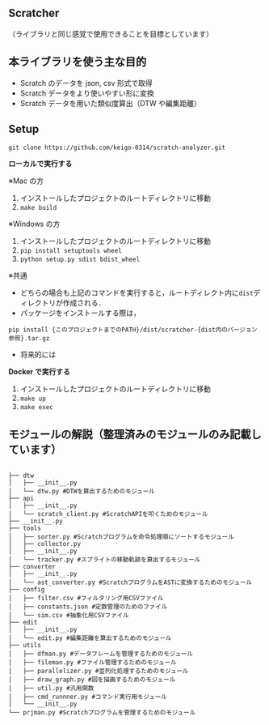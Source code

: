 ## Scratcher

（ライブラリと同じ感覚で使用できることを目標としています）

## 本ライブラリを使う主な目的

- Scratch のデータを json, csv 形式で取得
- Scratch データをより使いやすい形に変換
- Scratch データを用いた類似度算出（DTW や編集距離）

## Setup

`git clone https://github.com/keigo-0314/scratch-analyzer.git`

**ローカルで実行する**

※Mac の方

1. インストールしたプロジェクトのルートディレクトリに移動
2. `make build`

※Windows の方

1. インストールしたプロジェクトのルートディレクトリに移動
2. `pip install setuptools wheel`
3. `python setup.py sdist bdist_wheel`

※共通

- どちらの場合も上記のコマンドを実行すると，ルートディレクト内に`dist`ディレクトリが作成される．
- パッケージをインストールする際は，

`pip install {このプロジェクトまでのPATH}/dist/scratcher-{dist内のバージョン参照}.tar.gz`

- 将来的には

**Docker で実行する**

1. インストールしたプロジェクトのルートディレクトリに移動
2. `make up`
3. `make exec`

## モジュールの解説（整理済みのモジュールのみ記載しています）

```src

├── dtw
│   ├── __init__.py
│   └── dtw.py #DTWを算出するためのモジュール
├── api
│   ├── __init__.py
│   └── scratch_client.py #ScratchAPIを叩くためのモジュール
├── __init__.py
├── tools
│   ├── sorter.py #Scratchプログラムを命令処理順にソートするモジュール
│   ├── collector.py
│   ├── __init__.py
│   └── tracker.py #スプライトの移動軌跡を算出するモジュール
├── converter
│   ├── __init__.py
│   └── ast_converter.py #ScratchプログラムをASTに変換するためのモジュール
├── config
│   ├── filter.csv #フィルタリング用CSVファイル
│   ├── constants.json #定数管理のためのファイル
│   └── sim.csv #抽象化用CSVファイル
├── edit
│   ├── __init__.py
│   └── edit.py #編集距離を算出するためのモジュール
├── utils
│   ├── dfman.py #データフレームを管理するためのモジュール
│   ├── fileman.py #ファイル管理するためのモジュール
│   ├── parallelizer.py #並列化処理するためのモジュール
│   ├── draw_graph.py #図を描画するためのモジュール
│   ├── util.py #汎用関数
│   ├── cmd_runnner.py #コマンド実行用モジュール
│   └── __init__.py
└── prjman.py #Scratchプログラムを管理するためのモジュール
```
